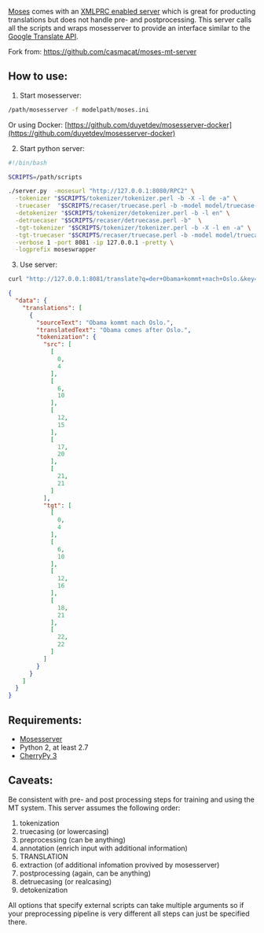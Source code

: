 [Moses](https://github.com/moses-smt/mosesdecoder) comes with an [XMLPRC enabled server](https://github.com/moses-smt/mosesdecoder/tree/master/contrib/server) which is great for producting translations but does not handle pre- and postprocessing. This server calls all the scripts and wraps mosesserver to provide an interface similar to the [Google Translate API](https://developers.google.com/translate/).

Fork from: https://github.com/casmacat/moses-mt-server

How to use:
-----------

1. Start mosesserver:

```bash
/path/mosesserver -f modelpath/moses.ini
```
Or using Docker: [https://github.com/duyetdev/mosesserver-docker](https://github.com/duyetdev/mosesserver-docker)

2. Start python server:

```bash
#!/bin/bash

SCRIPTS=/path/scripts

./server.py  -mosesurl "http://127.0.0.1:8080/RPC2" \
  -tokenizer "$SCRIPTS/tokenizer/tokenizer.perl -b -X -l de -a" \
  -truecaser  "$SCRIPTS/recaser/truecase.perl -b -model model/truecase-model.de" \
  -detokenizer "$SCRIPTS/tokenizer/detokenizer.perl -b -l en" \
  -detruecaser "$SCRIPTS/recaser/detruecase.perl -b"  \
  -tgt-tokenizer "$SCRIPTS/tokenizer/tokenizer.perl -b -X -l en -a" \
  -tgt-truecaser "$SCRIPTS/recaser/truecase.perl -b -model model/truecase-model.en" \
  -verbose 1 -port 8081 -ip 127.0.0.1 -pretty \
  -logprefix moseswrapper
```

3. Use server:

```bash
curl "http://127.0.0.1:8081/translate?q=der+Obama+kommt+nach+Oslo.&key=x&target=en&source=de"
```

```json
{
  "data": {
    "translations": [
      {
        "sourceText": "Obama kommt nach Oslo.", 
        "translatedText": "Obama comes after Oslo.", 
        "tokenization": {
          "src": [
            [
              0, 
              4
            ], 
            [
              6, 
              10
            ], 
            [
              12, 
              15
            ], 
            [
              17, 
              20
            ], 
            [
              21, 
              21
            ]
          ], 
          "tgt": [
            [
              0, 
              4
            ], 
            [
              6, 
              10
            ], 
            [
              12, 
              16
            ], 
            [
              18, 
              21
            ], 
            [
              22, 
              22
            ]
          ]
        }
      }
    ]
  }
}
```

Requirements:
-------------

* [Mosesserver](https://github.com/moses-smt/mosesdecoder/tree/master/contrib/server)
* Python 2, at least 2.7
* [CherryPy 3](http://www.cherrypy.org/)

Caveats:
--------

Be consistent with pre- and post processing steps for training and using the MT system. This server assumes the following order:

1. tokenization
2. truecasing (or lowercasing)
3. preprocessing (can be anything)
4. annotation (enrich input with additional information)
5. TRANSLATION
6. extraction (of additional infomation provived by mosesserver)
7. postprocessing (again, can be anything)
8. detruecasing (or realcasing)
9. detokenization

All options that specify external scripts can take multiple arguments so if your preprocessing pipeline is very different all steps can just be specified there.
